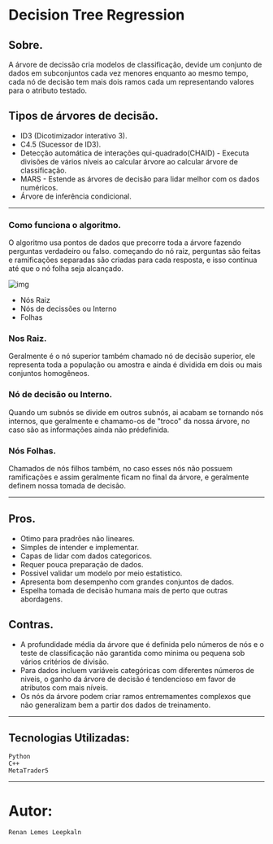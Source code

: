# Decision Tree Regression

## Sobre.
A árvore de decissão cria modelos de classificação, devide um conjunto de dados em  subconjuntos cada vez menores enquanto ao mesmo tempo, cada nó de decisão tem mais dois ramos cada um representando valores para o atributo testado.

## Tipos de árvores de decisão.
* ID3 (Dicotimizador interativo 3).
* C4.5 (Sucessor de ID3).
* Detecção automática de interações qui-quadrado(CHAID) - Executa divisões de vários  níveis ao calcular árvore ao calcular árvore de classificação.
* MARS - Estende as árvores de decisão para lidar melhor com os dados numéricos.
* Árvore de inferência condicional.

---

### Como funciona o algoritmo.
O algoritmo usa pontos de dados que precorre toda a árvore fazendo perguntas verdadeiro ou falso. começando do nó raiz, perguntas são feitas e ramificações separadas são criadas para cada resposta, e isso continua até que o nó folha seja alcançado.

![img](https://datascience.foundation/img/pdf_images/understanding_decision_trees_with_python_decision_tree.png)

* Nós Raiz
* Nós de decissões ou Interno
* Folhas

### Nos Raiz.
  Geralmente é o nó superior também chamado nó de decisão superior, ele representa toda a população ou amostra e ainda é dividida em dois ou mais conjuntos homogêneos.
    
### Nó de decisão ou Interno.
  Quando um subnós se divide em outros subnós, ai acabam se tornando nós internos, que geralmente e chamamo-os de "troco" da nossa árvore, 
  no caso são as informações ainda não prédefinida.

### Nós Folhas.
  Chamados de nós filhos também, no caso esses nós não possuem ramificações e assim geralmente ficam no final da árvore, e geralmente definem nossa tomada de decisão.

---

## Pros. 
* Otimo para pradrões não lineares.
* Simples de intender e implementar.
* Capas de lidar com dados categoricos.
* Requer pouca preparação de dados.
* Possivel validar um modelo por meio estatistico.
* Apresenta bom desempenho com grandes conjuntos de dados.
* Espelha tomada de decisão humana mais de perto que outras abordagens.
## Contras.
* A profundidade média da árvore que é definida pelo números de nós e o teste de classificação não garantida como minima ou pequena sob vários critérios de divisão.
* Para dados incluem variáveis categóricas com diferentes números de niveis, o ganho da árvore de decisão é tendencioso em favor de atributos com mais níveis.
* Os nós da árvore podem criar ramos entremamentes complexos que não generalizam bem a partir dos dados de treinamento.
---

## Tecnologias Utilizadas:
    Python
    C++
    MetaTrader5

---

# Autor: 
    Renan Lemes Leepkaln
